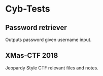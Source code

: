 # Cyb-Tests

## Password retriever

Outputs password given username input. 

## XMas-CTF 2018

Jeopardy Style CTF relevant files and notes.
